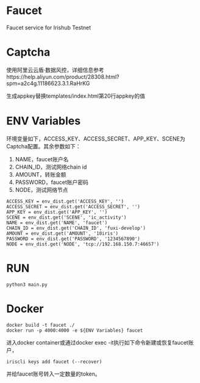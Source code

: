 # Faucet
Faucet service for Irishub Testnet


# Captcha
使用阿里云云盾·数据风控，详细信息参考https://help.aliyun.com/product/28308.html?spm=a2c4g.11186623.3.1.RaHrKG

生成appkey替换templates/index.html第20行appkey的值

# ENV Variables

环境变量如下，ACCESS_KEY、ACCESS_SECRET、APP_KEY、SCENE为Captcha配置。其余参数如下：
1. NAME，faucet账户名
2. CHAIN_ID，测试网络chain id
3. AMOUNT，转账金额
4. PASSWORD，faucet账户密码
5. NODE，测试网络节点

```
ACCESS_KEY = env_dist.get('ACCESS_KEY', '')
ACCESS_SECRET = env_dist.get('ACCESS_SECRET', '')
APP_KEY = env_dist.get('APP_KEY', '')
SCENE = env_dist.get('SCENE', 'ic_activity')
NAME = env_dist.get('NAME', 'faucet')
CHAIN_ID = env_dist.get('CHAIN_ID', 'fuxi-develop')
AMOUNT = env_dist.get('AMOUNT', '10iris')
PASSWORD = env_dist.get('PASSWORD', '1234567890')
NODE = env_dist.get('NODE', 'tcp://192.168.150.7:46657')
```

# RUN
```
python3 main.py
```

# Docker
```
docker build -t faucet ./
docker run -p 4000:4000 -e ${ENV Variables} faucet
```
进入docker container或通过docker exec -it执行如下命令新建或恢复faucet账户，
```
iriscli keys add faucet (--recover)
```
并给faucet账号转入一定数量的token。



